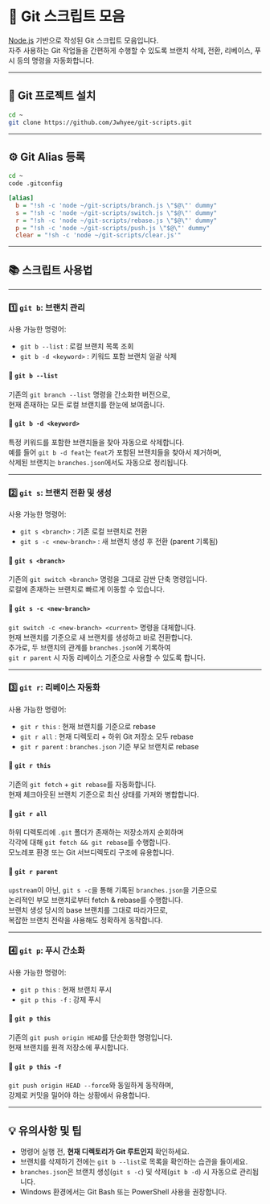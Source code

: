 # 📁 Git 스크립트 모음

[Node.js](https://nodejs.org) 기반으로 작성된 Git 스크립트 모음입니다.  
자주 사용하는 Git 작업들을 간편하게 수행할 수 있도록 브랜치 삭제, 전환, 리베이스, 푸시 등의 명령을 자동화합니다.

---

## 🔄 Git 프로젝트 설치

```bash
cd ~
git clone https://github.com/Jwhyee/git-scripts.git
```

---

## ⚙️ Git Alias 등록

```bash
cd ~
code .gitconfig
```

```ini
[alias]
  b = "!sh -c 'node ~/git-scripts/branch.js \"$@\"' dummy"
  s = "!sh -c 'node ~/git-scripts/switch.js \"$@\"' dummy"
  r = "!sh -c 'node ~/git-scripts/rebase.js \"$@\"' dummy"
  p = "!sh -c 'node ~/git-scripts/push.js \"$@\"' dummy"
  clear = "!sh -c 'node ~/git-scripts/clear.js'"
```

---

## 📚 스크립트 사용법

---

### 1️⃣ `git b`: 브랜치 관리

사용 가능한 명령어:

- `git b --list` : 로컬 브랜치 목록 조회
- `git b -d <keyword>` : 키워드 포함 브랜치 일괄 삭제

#### 🔹 `git b --list`

기존의 `git branch --list` 명령을 간소화한 버전으로,  
현재 존재하는 모든 로컬 브랜치를 한눈에 보여줍니다.

#### 🔹 `git b -d <keyword>`

특정 키워드를 포함한 브랜치들을 찾아 자동으로 삭제합니다.  
예를 들어 `git b -d feat`는 `feat`가 포함된 브랜치들을 찾아서 제거하며,  
삭제된 브랜치는 `branches.json`에서도 자동으로 정리됩니다.

---

### 2️⃣ `git s`: 브랜치 전환 및 생성

사용 가능한 명령어:

- `git s <branch>` : 기존 로컬 브랜치로 전환
- `git s -c <new-branch>` : 새 브랜치 생성 후 전환 (parent 기록됨)

#### 🔹 `git s <branch>`

기존의 `git switch <branch>` 명령을 그대로 감싼 단축 명령입니다.  
로컬에 존재하는 브랜치로 빠르게 이동할 수 있습니다.

#### 🔹 `git s -c <new-branch>`

`git switch -c <new-branch> <current>` 명령을 대체합니다.  
현재 브랜치를 기준으로 새 브랜치를 생성하고 바로 전환합니다.  
추가로, 두 브랜치의 관계를 `branches.json`에 기록하여  
`git r parent` 시 자동 리베이스 기준으로 사용할 수 있도록 합니다.

---

### 3️⃣ `git r`: 리베이스 자동화

사용 가능한 명령어:

- `git r this` : 현재 브랜치를 기준으로 rebase
- `git r all` : 현재 디렉토리 + 하위 Git 저장소 모두 rebase
- `git r parent` : `branches.json` 기준 부모 브랜치로 rebase

#### 🔹 `git r this`

기존의 `git fetch` + `git rebase`를 자동화합니다.  
현재 체크아웃된 브랜치 기준으로 최신 상태를 가져와 병합합니다.

#### 🔹 `git r all`

하위 디렉토리에 `.git` 폴더가 존재하는 저장소까지 순회하며  
각각에 대해 `git fetch && git rebase`를 수행합니다.  
모노레포 환경 또는 Git 서브디렉토리 구조에 유용합니다.

#### 🔹 `git r parent`

`upstream`이 아닌, `git s -c`을 통해 기록된 `branches.json`을 기준으로  
논리적인 부모 브랜치로부터 fetch & rebase를 수행합니다.  
브랜치 생성 당시의 base 브랜치를 그대로 따라가므로,  
복잡한 브랜치 전략을 사용해도 정확하게 동작합니다.

---

### 4️⃣ `git p`: 푸시 간소화

사용 가능한 명령어:

- `git p this` : 현재 브랜치 푸시
- `git p this -f` : 강제 푸시

#### 🔹 `git p this`

기존의 `git push origin HEAD`를 단순화한 명령입니다.  
현재 브랜치를 원격 저장소에 푸시합니다.

#### 🔹 `git p this -f`

`git push origin HEAD --force`와 동일하게 동작하며,  
강제로 커밋을 밀어야 하는 상황에서 유용합니다.

---

## 💡 유의사항 및 팁

- 명령어 실행 전, **현재 디렉토리가 Git 루트인지** 확인하세요.
- 브랜치를 삭제하기 전에는 `git b --list`로 목록을 확인하는 습관을 들이세요.
- `branches.json`은 브랜치 생성(`git s -c`) 및 삭제(`git b -d`) 시 자동으로 관리됩니다.
- Windows 환경에서는 Git Bash 또는 PowerShell 사용을 권장합니다.
